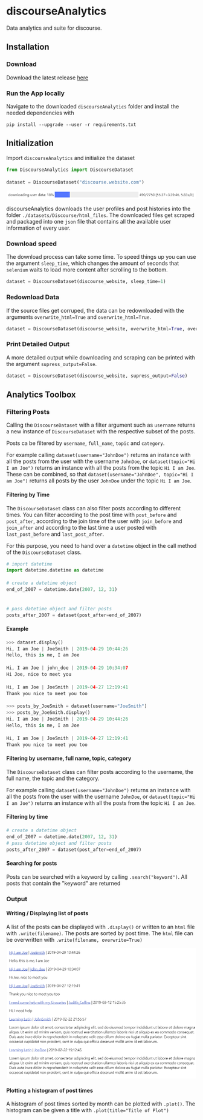 # discourseAnalytics

Data analytics and suite for discourse.

## Installation

### Download

Download the latest release [here](download.com)

### Run the App locally

Navigate to the downloaded `discourseAnalytics` folder and install the needed dependencies with 
```
pip install --upgrade --user -r requirements.txt
```

## Initialization

Import `discourseAnalytics` and initialize the dataset    
```python
from DiscourseAnalytics import DiscourseDataset

dataset = DiscourseDataset("discourse.website.com")
```

<p align="center">
<img  src="https://raw.githubusercontent.com/bl4ckp4nther4/discourseAnalytics/main/images/downloading_progress_bar.PNG" width="500">
</p>


discourseAnalytics downloads the user profiles and post histories into the folder `./datasets/Discourse/html_files`.
The downloaded files get scraped and packaged into one `json` file that contains all the available user information of every user.

  
### Download speed

The download process can take some time. To speed things up you can use the argument `sleep_time`, which changes the amount of seconds that `selenium` waits to load more content after scrolling to the bottom.  
```python
dataset = DiscourseDataset(discourse_website, sleep_time=1)
```

### Redownload Data 

If the source files get corruped, the data can be redownloaded with the arguments `overwrite_html=True` and `overwrite_html=True`.  
```python
dataset = DiscourseDataset(discourse_website, overwrite_html=True, overwrite_json=True)  
```

### Print Detailed Output

A more detailed output while downloading and scraping can be printed with the argument `supress_output=False`.  
```python
dataset = DiscourseDataset(discourse_website, supress_output=False)
```

## Analytics Toolbox


### Filtering Posts

Calling the ```DiscourseDataset``` with a filter argument such as `username` returns a new instance of ```DiscourseDataset``` with the respective  subset of the posts.


Posts ca be filtered by `username`, `full_name`, `topic` and `category`.

For example calling `dataset(username="JohnDoe")` returns an instance with all the posts from the user with the username `JohnDoe`, or `dataset(topic="Hi I am Joe")` returns an instance with all the posts from the topic `Hi I am Joe`. These can be combined, so that `dataset(username="JohnDoe", topic="Hi I am Joe")` returns all posts by the user `JohnDoe` under the topic `Hi I am Joe`.

#### Filtering by Time 

The `DiscourseDataset` class can also filter posts according to different times. 
You can filter according to the post time with `post_before` and `post_after`, according to the join time of the user with `join_before` and `join_after` and according to the last time a user posted with `last_post_before` and `last_post_after`.

For this purpose, you need to hand over a `datetime` object in the call method of the `DiscourseDataset` class.

```python
# import datetime
import datetime.datetime as datetime

# create a datetime object
end_of_2007 = datetime.date(2007, 12, 31)


# pass datetime object and filter posts
posts_after_2007 = dataset(post_after=end_of_2007)
```

#### Example

```python
>>> dataset.display()
Hi, I am Joe | JoeSmith | 2019-04-29 10:44:26  
Hello, this is me, I am Joe

Hi, I am Joe | john_doe | 2019-04-29 10:34:07  
Hi Joe, nice to meet you

Hi, I am Joe | JoeSmith | 2019-04-27 12:19:41  
Thank you nice to meet you too

>>> posts_by_JoeSmith = dataset(username="JoeSmith")
>>> posts_by_JoeSmith.display()
Hi, I am Joe | JoeSmith | 2019-04-29 10:44:26  
Hello, this is me, I am Joe

Hi, I am Joe | JoeSmith | 2019-04-27 12:19:41  
Thank you nice to meet you too
```

#### Filtering by username, full name, topic, category

The `DiscourseDataset` class can filter posts according to the username, the full name, the topic and the category. 

For example calling `dataset(username="JohnDoe")` returns an instance with all the posts from the user with the username `JohnDoe`, or `dataset(topic="Hi I am Joe")` returns an instance with all the posts from the topic `Hi I am Joe`.


#### Filtering by time


```python
# create a datetime object
end_of_2007 = datetime.date(2007, 12, 31)
# pass datetime object and filter posts
posts_after_2007 = dataset(post_after=end_of_2007)
```

#### Searching for posts

Posts can be searched with a keyword by calling `.search("keyword")`. All posts that contain the "keyword" are returned

### Output

#### Writing / Displaying list of posts

A list of the posts can be displayed with `.display()` or written to an `html` file with `.write(filename)`. 
The posts are sorted by post time.
The `html` file can be overwritten with `.write(filename, overwrite=True)`

<p align="center">
<img  src="https://raw.githubusercontent.com/bl4ckp4nther4/discourseAnalytics/main/images/display_function.PNG" width="500">
</p>


#### Plotting a histogram of post times

A histogram of post times sorted by month can be plotted with `.plot()`. The histogram can be given a title with `.plot(title="Title of Plot")`
